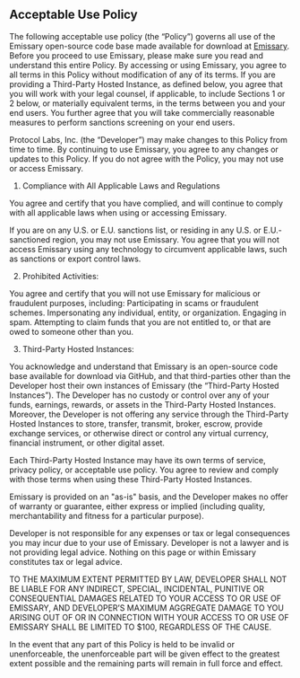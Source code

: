 ## Acceptable Use Policy

The following acceptable use policy (the “Policy”) governs all use of the Emissary open-source code base made available for download at [Emissary](https://github.com/protocol/coinemissary). Before you proceed to use Emissary, please make sure you read and understand this entire Policy. By accessing or using Emissary, you agree to all terms in this Policy without modification of any of its terms. If you are providing a Third-Party Hosted Instance, as defined below, you agree that you will work with your legal counsel, if applicable, to include Sections 1 or 2 below, or materially equivalent terms, in the terms between you and your end users. You further agree that you will take commercially reasonable measures to perform sanctions screening on your end users.

Protocol Labs, Inc. (the “Developer”) may make changes to this Policy from time to time. By continuing to use Emissary, you agree to any changes or updates to this Policy. If you do not agree with the Policy, you may not use or access Emissary.

1. Compliance with All Applicable Laws and Regulations

You agree and certify that you have complied, and will continue to comply with all applicable laws when using or accessing Emissary.

If you are on any U.S. or E.U. sanctions list, or residing in any U.S. or E.U.-sanctioned region, you may not use Emissary. You agree that you will not access Emissary using any technology to circumvent applicable laws, such as sanctions or export control laws.

2. Prohibited Activities:

You agree and certify that you will not use Emissary for malicious or fraudulent purposes, including:
Participating in scams or fraudulent schemes.
Impersonating any individual, entity, or organization.
Engaging in spam.
Attempting to claim funds that you are not entitled to, or that are owed to someone other than you.

3. Third-Party Hosted Instances:

You acknowledge and understand that Emissary is an open-source code base available for download via GitHub, and that third-parties other than the Developer host their own instances of Emissary (the “Third-Party Hosted Instances”). The Developer has no custody or control over any of your funds, earnings, rewards, or assets in the Third-Party Hosted Instances. Moreover, the Developer is not offering any service through the Third-Party Hosted Instances to store, transfer, transmit, broker, escrow, provide exchange services, or otherwise direct or control any virtual currency, financial instrument, or other digital asset.

Each Third-Party Hosted Instance may have its own terms of service, privacy policy, or acceptable use policy. You agree to review and comply with those terms when using these Third-Party Hosted Instances.

Emissary is provided on an "as-is" basis, and the Developer makes no offer of warranty or guarantee, either express or implied (including quality, merchantability and fitness for a particular purpose).

Developer is not responsible for any expenses or tax or legal consequences you may incur due to your use of Emissary. Developer is not a lawyer and is not providing legal advice. Nothing on this page or within Emissary constitutes tax or legal advice.

TO THE MAXIMUM EXTENT PERMITTED BY LAW, DEVELOPER SHALL NOT BE LIABLE FOR ANY INDIRECT, SPECIAL, INCIDENTAL, PUNITIVE OR CONSEQUENTIAL DAMAGES RELATED TO YOUR ACCESS TO OR USE OF EMISSARY, AND DEVELOPER’S MAXIMUM AGGREGATE DAMAGE TO YOU ARISING OUT OF OR IN CONNECTION WITH YOUR ACCESS TO OR USE OF EMISSARY SHALL BE LIMITED TO $100, REGARDLESS OF THE CAUSE.

In the event that any part of this Policy is held to be invalid or unenforceable, the unenforceable part will be given effect to the greatest extent possible and the remaining parts will remain in full force and effect.
